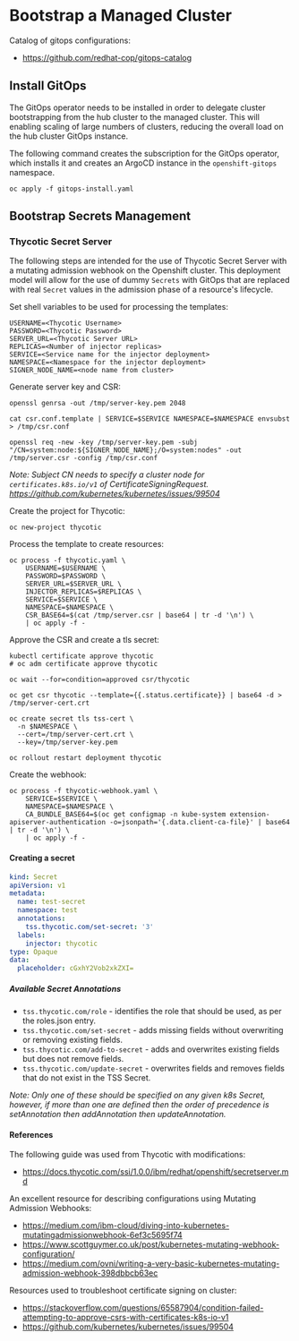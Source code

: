 # Bootstrap a Managed Cluster

Catalog of gitops configurations:
- https://github.com/redhat-cop/gitops-catalog

## Install GitOps

The GitOps operator needs to be installed in order to delegate cluster bootstrapping from the hub cluster to the managed cluster. This will enabling scaling of large numbers of clusters, reducing the overall load on the hub cluster GitOps instance.

The following command creates the subscription for the GitOps operator, which installs it and creates an ArgoCD instance in the `openshift-gitops` namespace.

```
oc apply -f gitops-install.yaml
```

## Bootstrap Secrets Management

### Thycotic Secret Server

The following steps are intended for the use of Thycotic Secret Server with a mutating admission webhook on the Openshift cluster. This deployment model will allow for the use of dummy `Secrets` with GitOps that are replaced with real `Secret` values in the admission phase of a resource's lifecycle.

Set shell variables to be used for processing the templates:

```
USERNAME=<Thycotic Username>
PASSWORD=<Thycotic Password>
SERVER_URL=<Thycotic Server URL>
REPLICAS=<Number of injector replicas>
SERVICE=<Service name for the injector deployment>
NAMESPACE=<Namespace for the injector deployment>
SIGNER_NODE_NAME=<node name from cluster>
```

Generate server key and CSR:

```
openssl genrsa -out /tmp/server-key.pem 2048

cat csr.conf.template | SERVICE=$SERVICE NAMESPACE=$NAMESPACE envsubst > /tmp/csr.conf

openssl req -new -key /tmp/server-key.pem -subj "/CN=system:node:${SIGNER_NODE_NAME};/O=system:nodes" -out /tmp/server.csr -config /tmp/csr.conf
```

_Note: Subject CN needs to specify a cluster node for `certificates.k8s.io/v1` of CertificateSigningRequest. https://github.com/kubernetes/kubernetes/issues/99504_

Create the project for Thycotic:

```
oc new-project thycotic
```

Process the template to create resources:

```
oc process -f thycotic.yaml \
    USERNAME=$USERNAME \
    PASSWORD=$PASSWORD \
    SERVER_URL=$SERVER_URL \
    INJECTOR_REPLICAS=$REPLICAS \
    SERVICE=$SERVICE \
    NAMESPACE=$NAMESPACE \
    CSR_BASE64=$(cat /tmp/server.csr | base64 | tr -d '\n') \
    | oc apply -f -
```

Approve the CSR and create a tls secret:

```
kubectl certificate approve thycotic
# oc adm certificate approve thycotic

oc wait --for=condition=approved csr/thycotic

oc get csr thycotic --template={{.status.certificate}} | base64 -d > /tmp/server-cert.crt

oc create secret tls tss-cert \
  -n $NAMESPACE \
  --cert=/tmp/server-cert.crt \
  --key=/tmp/server-key.pem

oc rollout restart deployment thycotic
```

Create the webhook:

```
oc process -f thycotic-webhook.yaml \
    SERVICE=$SERVICE \
    NAMESPACE=$NAMESPACE \
    CA_BUNDLE_BASE64=$(oc get configmap -n kube-system extension-apiserver-authentication -o=jsonpath='{.data.client-ca-file}' | base64 | tr -d '\n') \
    | oc apply -f -
```

#### Creating a secret

```yaml
kind: Secret
apiVersion: v1
metadata:
  name: test-secret
  namespace: test
  annotations:
    tss.thycotic.com/set-secret: '3'
  labels:
    injector: thycotic
type: Opaque
data:
  placeholder: cGxhY2Vob2xkZXI=
```

##### Available Secret Annotations

- `tss.thycotic.com/role` - identifies the role that should be used, as per the roles.json entry.
- `tss.thycotic.com/set-secret` - adds missing fields without overwriting or removing existing fields.
- `tss.thycotic.com/add-to-secret` - adds and overwrites existing fields but does not remove fields.
- `tss.thycotic.com/update-secret` - overwrites fields and removes fields that do not exist in the TSS Secret.

_Note: Only one of these should be specified on any given k8s Secret, however, if more than one are defined then the order of precedence is setAnnotation then addAnnotation then updateAnnotation._

#### References

The following guide was used from Thycotic with modifications:
- https://docs.thycotic.com/ssi/1.0.0/ibm/redhat/openshift/secretserver.md

An excellent resource for describing configurations using Mutating Admission Webhooks:
- https://medium.com/ibm-cloud/diving-into-kubernetes-mutatingadmissionwebhook-6ef3c5695f74
- https://www.scottguymer.co.uk/post/kubernetes-mutating-webhook-configuration/
- https://medium.com/ovni/writing-a-very-basic-kubernetes-mutating-admission-webhook-398dbbcb63ec

Resources used to troubleshoot certificate signing on cluster:
- https://stackoverflow.com/questions/65587904/condition-failed-attempting-to-approve-csrs-with-certificates-k8s-io-v1
- https://github.com/kubernetes/kubernetes/issues/99504